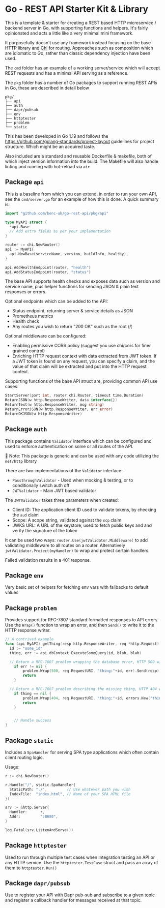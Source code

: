 # Go - REST API Starter Kit & Library

This is a template & starter for creating a REST based HTTP microservice / backend server in Go, with supporting functions and helpers. It's fairly opinionated and acts a little like a very minimal mini framework.

It purposefully doesn't use any framework instead focusing on the base HTTP library and [Chi](https://github.com/go-chi/chi) for routing. Approaches such as composition which are idiomatic to Go, rather than classic dependency injection have been used.

The `cmd` folder has an example of a working server/service which will accept REST requests and has a minimal API serving as a reference.

The `pkg` folder has a number of Go packages to support running REST APIs in Go, these are described in detail below

```
pkg/
├── api
├── auth
├── dapr/pubsub
├── env
├── httptester
├── problem
└── static
```

This has been developed in Go 1.19 and follows the https://github.com/golang-standards/project-layout guidelines for project structure. Which might be an acquired taste.

Also included are a standard and reusable Dockerfile & makefile, both of which inject version information into the build. The Makefile will also handle linting and running with hot-reload via `air`

## Package `api`

This is a baseline from which you can extend, in order to run your own API, see the `cmd/server.go` for an example of how this is done. A quick summary is:

```go
import "github.com/benc-uk/go-rest-api/pkg/api"

type MyAPI struct {
  *api.Base
  // Add extra fields as per your implementation
}

router := chi.NewRouter()
api := MyAPI{
  api.NewBase(serviceName, version, buildInfo, healthy),
}

api.AddHealthEndpoint(router, "health")
api.AddStatusEndpoint(router, "status")
```

The base API supports health checks and exposes data such as version and service name, plus helper functions for sending JSON & plain text responses or errors.

Optional endpoints which can be added to the API:

- Status endpoint, returning server & service details as JSON
- Prometheus metrics
- Health check
- Any routes you wish to return "200 OK" such as the root (/)

Optional middleware can be configured:

- Enabling permissive CORS policy (suggest you use chi/cors for finer grained control)
- Enriching HTTP request context with data extracted from JWT token. If a JWT token is found on any request, you can specify a claim, and the value of that claim will be extracted and put into the HTTP request context.

Supporting functions of the base API struct are, providing common API use cases:

```go
StartServer(port int, router chi.Router, timeout time.Duration)
ReturnJSON(w http.ResponseWriter, data interface{})
ReturnText(w http.ResponseWriter, msg string)
ReturnErrorJSON(w http.ResponseWriter, err error)
ReturnOKJSON(w http.ResponseWriter)
```

## Package `auth`

This package contains `Validator` interface which can be configured and used to enforce authentication on some or all routes of the API.

📝 Note: This package is generic and can be used with any code utilizing the `net/http` library

There are two implementations of the `Validator` interface:

- `PassthroughValidator` - Used when mocking & testing, or to conditionally switch auth off
- `JWTValidator` - Main JWT based validator

The `JWTValidator` takes three parameters when created:

- Client ID: The application client ID used to validate tokens, by checking the `aud` claim
- Scope: A scope string, validated against the `scp` claim
- JWKS URL: A URL of the keystore, used to fetch public keys and and verify the signature of the token

It can be used two ways: `router.Use(jwtValidator.Middleware)` to add validating middleware to all routes on a router. Alternatively `jwtValidator.Protect(myHandler)` to wrap and protect certain handlers

Failed validation results in a 401 response.

## Package `env`

Very basic set of helpers for fetching env vars with fallbacks to default values

## Package `problem`

Provides support for RFC-7807 standard formatted responses to API errors. Use the `Wrap()` function to wrap an error, and then `Send()` to write it to the HTTP response writer.

```go
// A contrived example
func (api MyAPI) getThing(resp http.ResponseWriter, req *http.Request) {
  id := "some_id"
  thing, err := api.dbContext.ExecuteSomeQuery(id, blah, blah)

  // Return a RFC-7807 problem wrapping the database error, HTTP 500 will be sent
	if err != nil {
		problem.Wrap(500, req.RequestURI, "thing:"+id, err).Send(resp)
		return
	}

  // Return a RFC-7807 problem describing the missing thing, HTTP 404 will be sent
	if thing == nil {
		problem.Wrap(404, req.RequestURI, "thing:"+id, errors.New("thing with that ID does not exist")).Send(resp)
		return
	}


	// Handle success
}
```

## Package `static`

Includes a `SpaHandler` for serving SPA type applications which often contain client routing logic.

Usage:

```go
r := chi.NewRouter()

r.Handle("/", static.SpaHandler{
  StaticPath: "./",         // Use whatever path you wish
  IndexFile:  "index.html", // Name of your SPA HTML file
})

srv := &http.Server{
  Handler:      r,
  Addr:         ":8080",
}

log.Fatal(srv.ListenAndServe())
```

## Package `httptester`

Used to run through multiple test cases when integration testing an API or any HTTP service. Use the `httptester.TestCase` struct and pass an array of them to `httptester.Run()`

## Package `dapr/pubsub`

Use to register your API with Dapr pub-sub and subscribe to a given topic and register a callback handler for messages received at that topic.